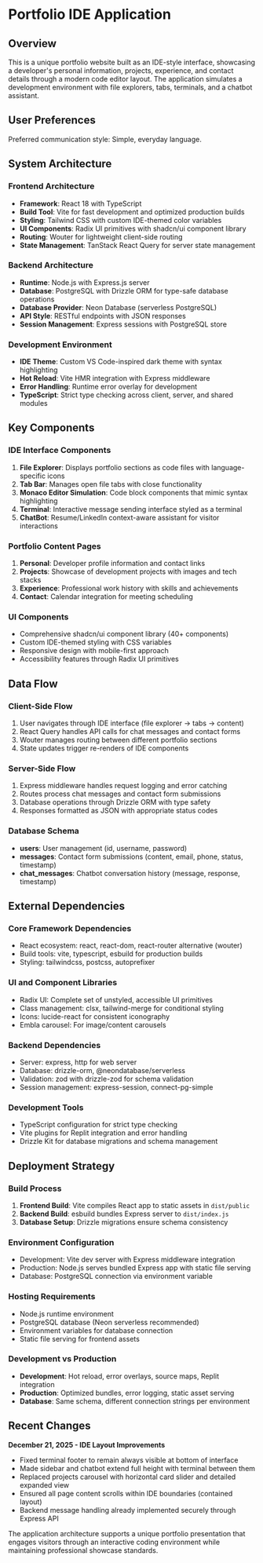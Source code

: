 # Portfolio IDE Application

## Overview

This is a unique portfolio website built as an IDE-style interface, showcasing a developer's personal information, projects, experience, and contact details through a modern code editor layout. The application simulates a development environment with file explorers, tabs, terminals, and a chatbot assistant.

## User Preferences

Preferred communication style: Simple, everyday language.

## System Architecture

### Frontend Architecture
- **Framework**: React 18 with TypeScript
- **Build Tool**: Vite for fast development and optimized production builds
- **Styling**: Tailwind CSS with custom IDE-themed color variables
- **UI Components**: Radix UI primitives with shadcn/ui component library
- **Routing**: Wouter for lightweight client-side routing
- **State Management**: TanStack React Query for server state management

### Backend Architecture
- **Runtime**: Node.js with Express.js server
- **Database**: PostgreSQL with Drizzle ORM for type-safe database operations
- **Database Provider**: Neon Database (serverless PostgreSQL)
- **API Style**: RESTful endpoints with JSON responses
- **Session Management**: Express sessions with PostgreSQL store

### Development Environment
- **IDE Theme**: Custom VS Code-inspired dark theme with syntax highlighting
- **Hot Reload**: Vite HMR integration with Express middleware
- **Error Handling**: Runtime error overlay for development
- **TypeScript**: Strict type checking across client, server, and shared modules

## Key Components

### IDE Interface Components
1. **File Explorer**: Displays portfolio sections as code files with language-specific icons
2. **Tab Bar**: Manages open file tabs with close functionality
3. **Monaco Editor Simulation**: Code block components that mimic syntax highlighting
4. **Terminal**: Interactive message sending interface styled as a terminal
5. **ChatBot**: Resume/LinkedIn context-aware assistant for visitor interactions

### Portfolio Content Pages
1. **Personal**: Developer profile information and contact links
2. **Projects**: Showcase of development projects with images and tech stacks
3. **Experience**: Professional work history with skills and achievements
4. **Contact**: Calendar integration for meeting scheduling

### UI Components
- Comprehensive shadcn/ui component library (40+ components)
- Custom IDE-themed styling with CSS variables
- Responsive design with mobile-first approach
- Accessibility features through Radix UI primitives

## Data Flow

### Client-Side Flow
1. User navigates through IDE interface (file explorer → tabs → content)
2. React Query handles API calls for chat messages and contact forms
3. Wouter manages routing between different portfolio sections
4. State updates trigger re-renders of IDE components

### Server-Side Flow
1. Express middleware handles request logging and error catching
2. Routes process chat messages and contact form submissions
3. Database operations through Drizzle ORM with type safety
4. Responses formatted as JSON with appropriate status codes

### Database Schema
- **users**: User management (id, username, password)
- **messages**: Contact form submissions (content, email, phone, status, timestamp)
- **chat_messages**: Chatbot conversation history (message, response, timestamp)

## External Dependencies

### Core Framework Dependencies
- React ecosystem: react, react-dom, react-router alternative (wouter)
- Build tools: vite, typescript, esbuild for production builds
- Styling: tailwindcss, postcss, autoprefixer

### UI and Component Libraries
- Radix UI: Complete set of unstyled, accessible UI primitives
- Class management: clsx, tailwind-merge for conditional styling
- Icons: lucide-react for consistent iconography
- Embla carousel: For image/content carousels

### Backend Dependencies
- Server: express, http for web server
- Database: drizzle-orm, @neondatabase/serverless
- Validation: zod with drizzle-zod for schema validation
- Session management: express-session, connect-pg-simple

### Development Tools
- TypeScript configuration for strict type checking
- Vite plugins for Replit integration and error handling
- Drizzle Kit for database migrations and schema management

## Deployment Strategy

### Build Process
1. **Frontend Build**: Vite compiles React app to static assets in `dist/public`
2. **Backend Build**: esbuild bundles Express server to `dist/index.js`
3. **Database Setup**: Drizzle migrations ensure schema consistency

### Environment Configuration
- Development: Vite dev server with Express middleware integration
- Production: Node.js serves bundled Express app with static file serving
- Database: PostgreSQL connection via environment variable

### Hosting Requirements
- Node.js runtime environment
- PostgreSQL database (Neon serverless recommended)
- Environment variables for database connection
- Static file serving for frontend assets

### Development vs Production
- **Development**: Hot reload, error overlays, source maps, Replit integration
- **Production**: Optimized bundles, error logging, static asset serving
- **Database**: Same schema, different connection strings per environment

## Recent Changes

**December 21, 2025 - IDE Layout Improvements**
- Fixed terminal footer to remain always visible at bottom of interface
- Made sidebar and chatbot extend full height with terminal between them  
- Replaced projects carousel with horizontal card slider and detailed expanded view
- Ensured all page content scrolls within IDE boundaries (contained layout)
- Backend message handling already implemented securely through Express API

The application architecture supports a unique portfolio presentation that engages visitors through an interactive coding environment while maintaining professional showcase standards.
